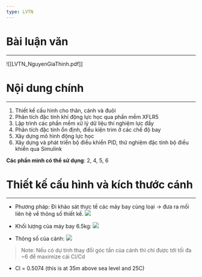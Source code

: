 ```yaml
---
type: LVTN
---
```

# Bài luận văn
---
![[LVTN_NguyenGiaThinh.pdf]]


# Nội dung chính
---
1. Thiết kế cấu hình cho thân, cánh và đuôi
2. Phân tích đặc tính khí động lực học qua phần mềm XFLR5
3. Lập trình các phần mềm xử lý dữ liệu thí nghiệm lực đẩy
4. Phân tích đặc tính ổn định, điều kiện trim ở các chế độ bay 
5. Xây dựng mô hình động lực học
6. Xây dựng và phát triển bộ điều khiển PID, thử nghiệm đặc tính bộ điều khiển qua Simulink

**Các phần mình có thể sử dụng**: 2, 4, 5, 6

# Thiết kế cấu hình và kích thước cánh
---
- Phương pháp: Đi khảo sát thực tế các máy bay cùng loại -> đưa ra mối liên hệ về thông số thiết kế.
![](https://i.imgur.com/BlhULuv.png)

- Khối lượng của máy bay 6.5kg:
  ![](https://i.imgur.com/8K3qFSA.png)

- Thông số của cánh:
![](https://i.imgur.com/sgrPJMR.png)
>Note: Nếu có dự tính thay đổi góc tấn của cánh thì chỉ được tới tối đa ~6 để maximize cái Cl/Cd

- Cl = 0.5074 (this is at 35m above sea level and 25C)
